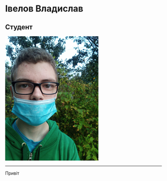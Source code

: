 # Івелов Владислав
## Студент
<img src="face.jpg" alt="face" height="400" weight="200"/>

***

Привіт
